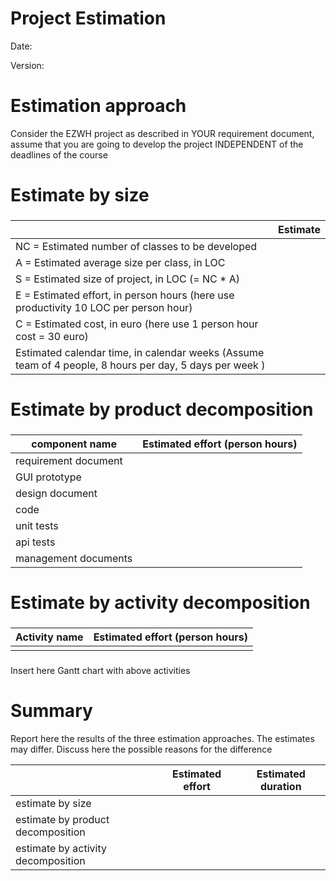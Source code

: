 # Project Estimation  
Date:

Version:


# Estimation approach
Consider the EZWH  project as described in YOUR requirement document, assume that you are going to develop the project INDEPENDENT of the deadlines of the course
# Estimate by size
### 
|             | Estimate                        |             
| ----------- | ------------------------------- |  
| NC =  Estimated number of classes to be developed   |                             |             
|  A = Estimated average size per class, in LOC       |                            | 
| S = Estimated size of project, in LOC (= NC * A) | |
| E = Estimated effort, in person hours (here use productivity 10 LOC per person hour)  |                                      |   
| C = Estimated cost, in euro (here use 1 person hour cost = 30 euro) | | 
| Estimated calendar time, in calendar weeks (Assume team of 4 people, 8 hours per day, 5 days per week ) |                    |               

# Estimate by product decomposition
### 
|         component name    | Estimated effort (person hours)   |             
| ----------- | ------------------------------- | 
|requirement document    | |
| GUI prototype | |
|design document | |
|code | |
| unit tests ||
| api tests ||
| management documents  ||



# Estimate by activity decomposition
### 
|         Activity name    | Estimated effort (person hours)   |             
| ----------- | ------------------------------- | 
| | |
###
Insert here Gantt chart with above activities

# Summary

Report here the results of the three estimation approaches. The  estimates may differ. Discuss here the possible reasons for the difference

|             | Estimated effort                        |   Estimated duration |          
| ----------- | ------------------------------- | ---------------|
| estimate by size ||
| estimate by product decomposition ||
| estimate by activity decomposition ||




